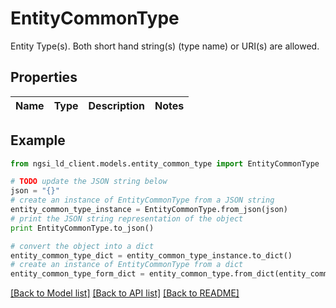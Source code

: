 # EntityCommonType

Entity Type(s). Both short hand string(s) (type name) or URI(s) are allowed. 

## Properties
Name | Type | Description | Notes
------------ | ------------- | ------------- | -------------

## Example

```python
from ngsi_ld_client.models.entity_common_type import EntityCommonType

# TODO update the JSON string below
json = "{}"
# create an instance of EntityCommonType from a JSON string
entity_common_type_instance = EntityCommonType.from_json(json)
# print the JSON string representation of the object
print EntityCommonType.to_json()

# convert the object into a dict
entity_common_type_dict = entity_common_type_instance.to_dict()
# create an instance of EntityCommonType from a dict
entity_common_type_form_dict = entity_common_type.from_dict(entity_common_type_dict)
```
[[Back to Model list]](../README.md#documentation-for-models) [[Back to API list]](../README.md#documentation-for-api-endpoints) [[Back to README]](../README.md)


